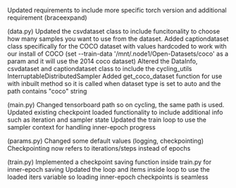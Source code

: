 Updated requirements to include more specific torch version and additional requirement (braceexpand)

(data.py)
Updated the csvdataset class to include funcitonality to choose how many samples you want to use from the dataset.
Added captiondataset class specifically for the COCO dataset with values hardcoded to work with our install of COCO (set --train-data '/mnt/.node1/Open-Datasets/coco' as a param and it will use the 2014 coco dataset)
Altered the DataInfo, csvdataset and captiondataset class to include the cycling_utils InterruptableDistributedSampler 
Added get_coco_dataset function for use with inbuilt method so it is called when dataset type is set to auto and the path contains "coco" string

(main.py)
Changed tensorboard path so on cycling, the same path is used.
Updated existing checkpoint loaded functionality to include additional info such as iteration and sampler state
Updated the train loop to use the sampler context for handling inner-epoch progress

(params.py)
Changed some default values (logging, checkpointing)
Checkpointing now refers to iterations/steps instead of epochs

(train.py)
Implemented a checkpoint saving function inside train.py for inner-epoch saving
Updated the loop and items inside loop to use the loaded iters variable so loading inner-epoch checkpoints is seamless
